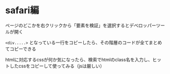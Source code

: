 # safari編

ページのどこかを右クリックから「要素を検証」を選択するとデベロッパーツールが開く

`<div.....>` となっている一行をコピーしたら、その階層のコードが全てまとめてコピーできる

htmlに対応するcssが何か気になったら、検索でhtmlのclass名を入力し、ヒットしたcssをコピーして使ってみる（jsは厳しい）


